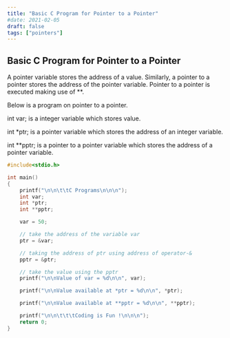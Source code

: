```yaml
---
title: "Basic C Program for Pointer to a Pointer"
#date: 2021-02-05
draft: false
tags: ["pointers"]
---
```


## Basic C Program for Pointer to a Pointer

A pointer variable stores the address of a value. Similarly, a pointer to a pointer stores the address of the pointer variable. Pointer to a pointer is executed making use of \*\*.

Below is a program on pointer to a pointer.

int var; is a integer variable which stores value.

int \*ptr; is a pointer variable which stores the address of an integer variable.

int \*\*pptr; is a pointer to a pointer variable which stores the address of a pointer variable.

```c
#include<stdio.h>

int main()
{
    printf("\n\n\t\tC Programs\n\n\n");
    int var;
    int *ptr;
    int **pptr;

    var = 50;

    // take the address of the variable var
    ptr = &var;

    // taking the address of ptr using address of operator-&
    pptr = &ptr;

    // take the value using the pptr
    printf("\n\nValue of var = %d\n\n", var);

    printf("\n\nValue available at *ptr = %d\n\n", *ptr);

    printf("\n\nValue available at **pptr = %d\n\n", **pptr);

    printf("\n\n\t\t\tCoding is Fun !\n\n\n");
    return 0;
}
```
